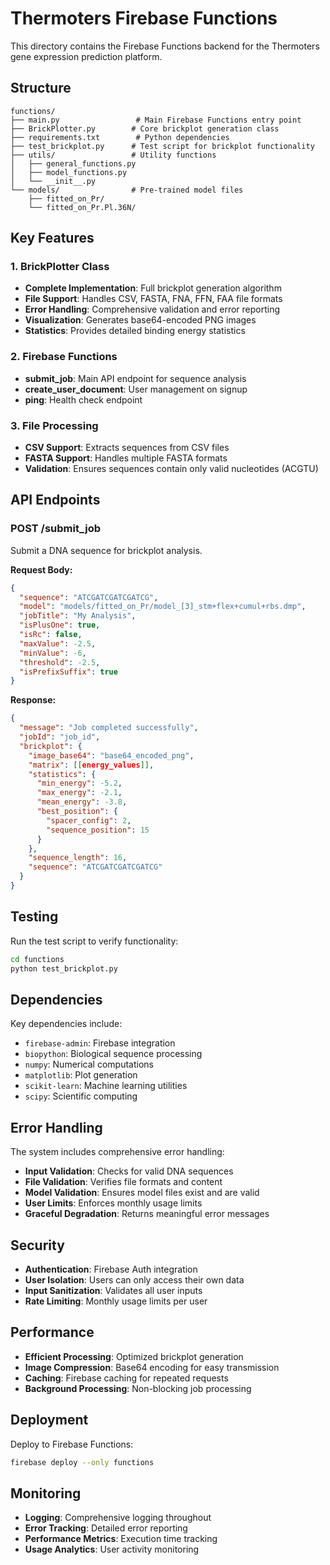 # Thermoters Firebase Functions

This directory contains the Firebase Functions backend for the Thermoters gene expression prediction platform.

## Structure

```
functions/
├── main.py                 # Main Firebase Functions entry point
├── BrickPlotter.py        # Core brickplot generation class
├── requirements.txt        # Python dependencies
├── test_brickplot.py      # Test script for brickplot functionality
├── utils/                 # Utility functions
│   ├── general_functions.py
│   ├── model_functions.py
│   └── __init__.py
└── models/                # Pre-trained model files
    ├── fitted_on_Pr/
    └── fitted_on_Pr.Pl.36N/
```

## Key Features

### 1. BrickPlotter Class
- **Complete Implementation**: Full brickplot generation algorithm
- **File Support**: Handles CSV, FASTA, FNA, FFN, FAA file formats
- **Error Handling**: Comprehensive validation and error reporting
- **Visualization**: Generates base64-encoded PNG images
- **Statistics**: Provides detailed binding energy statistics

### 2. Firebase Functions
- **submit_job**: Main API endpoint for sequence analysis
- **create_user_document**: User management on signup
- **ping**: Health check endpoint

### 3. File Processing
- **CSV Support**: Extracts sequences from CSV files
- **FASTA Support**: Handles multiple FASTA formats
- **Validation**: Ensures sequences contain only valid nucleotides (ACGTU)

## API Endpoints

### POST /submit_job
Submit a DNA sequence for brickplot analysis.

**Request Body:**
```json
{
  "sequence": "ATCGATCGATCGATCG",
  "model": "models/fitted_on_Pr/model_[3]_stm+flex+cumul+rbs.dmp",
  "jobTitle": "My Analysis",
  "isPlusOne": true,
  "isRc": false,
  "maxValue": -2.5,
  "minValue": -6,
  "threshold": -2.5,
  "isPrefixSuffix": true
}
```

**Response:**
```json
{
  "message": "Job completed successfully",
  "jobId": "job_id",
  "brickplot": {
    "image_base64": "base64_encoded_png",
    "matrix": [[energy_values]],
    "statistics": {
      "min_energy": -5.2,
      "max_energy": -2.1,
      "mean_energy": -3.8,
      "best_position": {
        "spacer_config": 2,
        "sequence_position": 15
      }
    },
    "sequence_length": 16,
    "sequence": "ATCGATCGATCGATCG"
  }
}
```

## Testing

Run the test script to verify functionality:

```bash
cd functions
python test_brickplot.py
```

## Dependencies

Key dependencies include:
- `firebase-admin`: Firebase integration
- `biopython`: Biological sequence processing
- `numpy`: Numerical computations
- `matplotlib`: Plot generation
- `scikit-learn`: Machine learning utilities
- `scipy`: Scientific computing

## Error Handling

The system includes comprehensive error handling:
- **Input Validation**: Checks for valid DNA sequences
- **File Validation**: Verifies file formats and content
- **Model Validation**: Ensures model files exist and are valid
- **User Limits**: Enforces monthly usage limits
- **Graceful Degradation**: Returns meaningful error messages

## Security

- **Authentication**: Firebase Auth integration
- **User Isolation**: Users can only access their own data
- **Input Sanitization**: Validates all user inputs
- **Rate Limiting**: Monthly usage limits per user

## Performance

- **Efficient Processing**: Optimized brickplot generation
- **Image Compression**: Base64 encoding for easy transmission
- **Caching**: Firebase caching for repeated requests
- **Background Processing**: Non-blocking job processing

## Deployment

Deploy to Firebase Functions:

```bash
firebase deploy --only functions
```

## Monitoring

- **Logging**: Comprehensive logging throughout
- **Error Tracking**: Detailed error reporting
- **Performance Metrics**: Execution time tracking
- **Usage Analytics**: User activity monitoring 